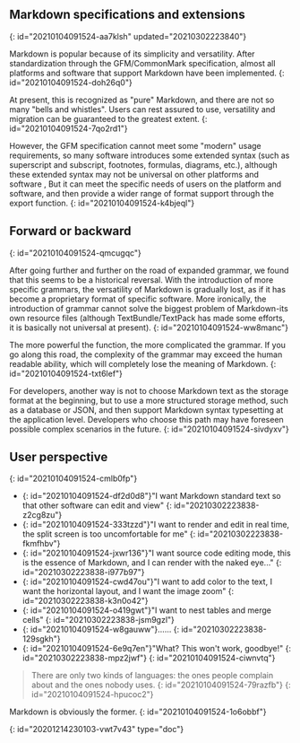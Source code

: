 ## Markdown specifications and extensions
{: id="20210104091524-aa7klsh" updated="20210302223840"}

Markdown is popular because of its simplicity and versatility. After standardization through the GFM/CommonMark specification, almost all platforms and software that support Markdown have been implemented.
{: id="20210104091524-doh26q0"}

At present, this is recognized as "pure" Markdown, and there are not so many "bells and whistles". Users can rest assured to use, versatility and migration can be guaranteed to the greatest extent.
{: id="20210104091524-7qo2rd1"}

However, the GFM specification cannot meet some "modern" usage requirements, so many software introduces some extended syntax (such as superscript and subscript, footnotes, formulas, diagrams, etc.), although these extended syntax may not be universal on other platforms and software , But it can meet the specific needs of users on the platform and software, and then provide a wider range of format support through the export function.
{: id="20210104091524-k4bjeql"}

## Forward or backward
{: id="20210104091524-qmcugqc"}

After going further and further on the road of expanded grammar, we found that this seems to be a historical reversal. With the introduction of more specific grammars, the versatility of Markdown is gradually lost, as if it has become a proprietary format of specific software. More ironically, the introduction of grammar cannot solve the biggest problem of Markdown-its own resource files (although TextBundle/TextPack has made some efforts, it is basically not universal at present).
{: id="20210104091524-ww8manc"}

The more powerful the function, the more complicated the grammar. If you go along this road, the complexity of the grammar may exceed the human readable ability, which will completely lose the meaning of Markdown.
{: id="20210104091524-txt6lef"}

For developers, another way is not to choose Markdown text as the storage format at the beginning, but to use a more structured storage method, such as a database or JSON, and then support Markdown syntax typesetting at the application level. Developers who choose this path may have foreseen possible complex scenarios in the future.
{: id="20210104091524-sivdyxv"}

## User perspective
{: id="20210104091524-cmlb0fp"}

* {: id="20210104091524-df2d0d8"}"I want Markdown standard text so that other software can edit and view"
  {: id="20210302223838-z2cg8zu"}
* {: id="20210104091524-333tzzd"}"I want to render and edit in real time, the split screen is too uncomfortable for me"
  {: id="20210302223838-fkmfhbv"}
* {: id="20210104091524-jxwr136"}"I want source code editing mode, this is the essence of Markdown, and I can render with the naked eye..."
  {: id="20210302223838-i977b97"}
* {: id="20210104091524-cwd47ou"}"I want to add color to the text, I want the horizontal layout, and I want the image zoom"
  {: id="20210302223838-k3n0o42"}
* {: id="20210104091524-o419gwt"}"I want to nest tables and merge cells"
  {: id="20210302223838-jsm9gzl"}
* {: id="20210104091524-w8gauww"}……
  {: id="20210302223838-129sgkh"}
* {: id="20210104091524-6e9q7en"}"What? This won't work, goodbye!"
  {: id="20210302223838-mpz2jwf"}
{: id="20210104091524-ciwnvtq"}

> There are only two kinds of languages: the ones people complain about and the ones nobody uses.
> {: id="20210104091524-79razfb"}
{: id="20210104091524-hpucoc2"}

Markdown is obviously the former.
{: id="20210104091524-1o6obbf"}


{: id="20201214230103-vwt7v43" type="doc"}
